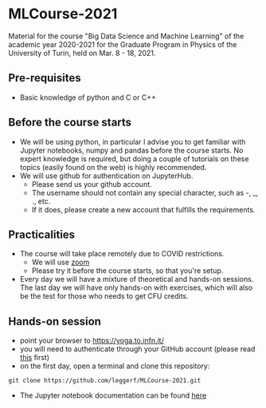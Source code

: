 # MLCourse-2021

Material for the course "Big Data Science and Machine Learning" of the academic year 2020-2021 for the Graduate Program in Physics of the 
University of Turin, held on Mar. 8 - 18, 2021. 

## Pre-requisites

- Basic knowledge of python and C or C++

## Before the course starts

- We will be using python, in particular I advise you to get familiar with Jupyter notebooks, numpy and pandas before the course starts. No expert knowledge is required, but doing a couple of tutorials on these topics (easily found on the web) is highly recommended.
- We will use github for authentication on JupyterHub. 
  - Please send us your github account. 
  - The username should not contain any special character, such as -, _, ., etc. 
  - If it does, please create a new account that fulfills the requirements.

## Practicalities

- The course will take place remotely due to COVID restrictions. 
   - We will use [zoom](https://cern.zoom.us/j/405151509)
   - Please try it before the course starts, so that you're setup.
- Every day we will have a mixture of theoretical and hands-on sessions. The last day we will have only hands-on with exercises, which will also be the test for those who needs to get CFU credits.

## Hands-on session

- point your browser to https://yoga.to.infn.it/
- you will need to authenticate through your GitHub account (please read [this](#before-the-course-starts) first)
- on the first day, open a terminal and clone this repository:

```
git clone https://github.com/leggerf/MLCourse-2021.git
```
- The Jupyter notebook documentation can be found [here](https://jupyter-notebook.readthedocs.io/en/stable/notebook.html) 
